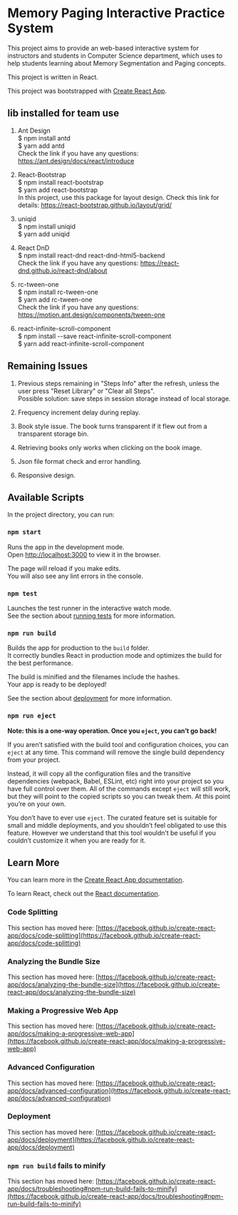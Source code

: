 # Memory Paging Interactive Practice System
This project aims to provide an web-based interactive system for instructors and students in Computer Science department, which uses to help students learning about Memory Segmentation and Paging concepts.   

This project is written in React.

This project was bootstrapped with [Create React App](https://github.com/facebook/create-react-app).

## lib installed for team use
1. Ant Design <br />
$ npm install antd <br /> 
$ yarn add antd <br />
Check the link if you have any questions: https://ant.design/docs/react/introduce

2. React-Bootstrap <br />
$ npm install react-bootstrap <br />
$ yarn add react-bootstrap <br />
In this project, use this package for layout design. Check this link for details: https://react-bootstrap.github.io/layout/grid/ 

3. uniqid <br />
$ npm install uniqid <br />
$ yarn add uniqid

4. React DnD <br />
$ npm install react-dnd react-dnd-html5-backend <br />
Check the link if you have any questions: https://react-dnd.github.io/react-dnd/about

5. rc-tween-one <br />
$ npm install rc-tween-one <br />
$ yarn add rc-tween-one <br />
Check the link if you have any questions: https://motion.ant.design/components/tween-one

6. react-infinite-scroll-component <br />
$ npm install --save react-infinite-scroll-component <br />
$ yarn add react-infinite-scroll-component 

## Remaining Issues
1. Previous steps remaining in "Steps Info" after the refresh, unless the user press "Reset Library" or "Clear all Steps".\
Possible solution: save steps in session storage instead of local storage.

2. Frequency increment delay during replay.

3. Book style issue. The book turns transparent if it flew out from a transparent storage bin.

4. Retrieving books only works when clicking on the book image.

5. Json file format check and error handling.

6. Responsive design.

## Available Scripts

In the project directory, you can run:

### `npm start`

Runs the app in the development mode.\
Open [http://localhost:3000](http://localhost:3000) to view it in the browser.

The page will reload if you make edits.\
You will also see any lint errors in the console.

### `npm test`

Launches the test runner in the interactive watch mode.\
See the section about [running tests](https://facebook.github.io/create-react-app/docs/running-tests) for more information.

### `npm run build`

Builds the app for production to the `build` folder.\
It correctly bundles React in production mode and optimizes the build for the best performance.

The build is minified and the filenames include the hashes.\
Your app is ready to be deployed!

See the section about [deployment](https://facebook.github.io/create-react-app/docs/deployment) for more information.

### `npm run eject`

**Note: this is a one-way operation. Once you `eject`, you can’t go back!**

If you aren’t satisfied with the build tool and configuration choices, you can `eject` at any time. This command will remove the single build dependency from your project.

Instead, it will copy all the configuration files and the transitive dependencies (webpack, Babel, ESLint, etc) right into your project so you have full control over them. All of the commands except `eject` will still work, but they will point to the copied scripts so you can tweak them. At this point you’re on your own.

You don’t have to ever use `eject`. The curated feature set is suitable for small and middle deployments, and you shouldn’t feel obligated to use this feature. However we understand that this tool wouldn’t be useful if you couldn’t customize it when you are ready for it.

## Learn More

You can learn more in the [Create React App documentation](https://facebook.github.io/create-react-app/docs/getting-started).

To learn React, check out the [React documentation](https://reactjs.org/).

### Code Splitting

This section has moved here: [https://facebook.github.io/create-react-app/docs/code-splitting](https://facebook.github.io/create-react-app/docs/code-splitting)

### Analyzing the Bundle Size

This section has moved here: [https://facebook.github.io/create-react-app/docs/analyzing-the-bundle-size](https://facebook.github.io/create-react-app/docs/analyzing-the-bundle-size)

### Making a Progressive Web App

This section has moved here: [https://facebook.github.io/create-react-app/docs/making-a-progressive-web-app](https://facebook.github.io/create-react-app/docs/making-a-progressive-web-app)

### Advanced Configuration

This section has moved here: [https://facebook.github.io/create-react-app/docs/advanced-configuration](https://facebook.github.io/create-react-app/docs/advanced-configuration)

### Deployment

This section has moved here: [https://facebook.github.io/create-react-app/docs/deployment](https://facebook.github.io/create-react-app/docs/deployment)

### `npm run build` fails to minify

This section has moved here: [https://facebook.github.io/create-react-app/docs/troubleshooting#npm-run-build-fails-to-minify](https://facebook.github.io/create-react-app/docs/troubleshooting#npm-run-build-fails-to-minify)
